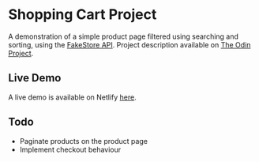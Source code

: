 # Shopping Cart Project

A demonstration of a simple product page filtered using searching and sorting, using the [FakeStore API](https://fakestoreapi.com/). Project description available on [The Odin Project](https://www.theodinproject.com/lessons/node-path-react-new-shopping-cart).

## Live Demo

A live demo is available on Netlify [here](https://mellifluous-lollipop-3d865a.netlify.app/).

## Todo

-   Paginate products on the product page
-   Implement checkout behaviour
